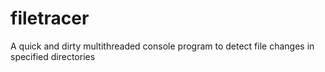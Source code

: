 # filetracer
A quick and dirty multithreaded console program to detect file changes in specified directories
